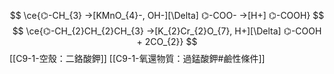 $$
\ce{⌬-CH_{3} ->[KMnO_{4}-, OH-][\Delta] ⌬-COO- ->[H+] ⌬-COOH}
$$
$$
\ce{⌬-CH_{2}CH_{2}CH_{3} ->[K_{2}Cr_{2}O_{7}, H+][\Delta] ⌬-COOH + 2CO_{2}}
$$
[[C9-1-空殼：二鉻酸鉀]]
[[C9-1-氧還物質：過錳酸鉀#鹼性條件]]